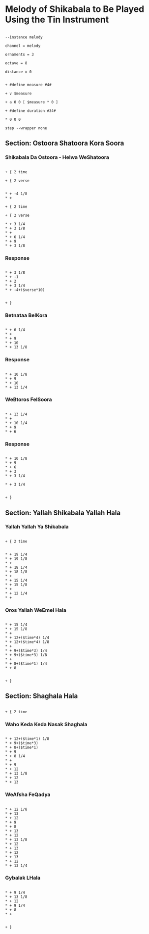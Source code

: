 # Melody of Shikabala to Be Played Using the Tin Instrument

```scenario oscilla

--instance melody

channel = melody

ornaments = 3

octave = 8

distance = 0

```

```scenario oscilla

+ #define measure #4#

+ v $measure

+ a 0 0 [ $measure * 0 ]

+ #define duration #34#

* 0 0 0

step --wrapper none

```

## Section: Ostoora Shatoora Kora Soora

### Shikabala Da Ostoora - Helwa WeShatoora

```scenario xoscilla

+ { 2 time

+ { 2 verse

```

```scenario oscilla

* + -4 1/8
* +

+ { 2 time

+ { 2 verse

* + 3 1/4
* + 3 1/8
* +
* + 6 1/4
* + 9
* + 3 1/8

```

### Response

```scenario oscilla

* + 3 1/8
* + -1
* + 2
* + 3 1/4
* + -4+($verse*10)

```

```scenario oscilla

+ }

```

### Betnataa BelKora

```scenario oscilla

* + 6 1/4
* +
* + 9
* + 10
* + 13 1/8

```

### Response

```scenario oscilla

* + 10 1/8
* + 9
* + 10
* + 13 1/4

```

### WeBtoros FelSoora

```scenario oscilla

* + 13 1/4
* +
* + 10 1/4
* + 9
* + 6

```

### Response

```scenario oscilla

* + 10 1/8
* + 9
* + 6
* + 3
* + 3 1/4

* + 3 1/4

```

```scenario oscilla

+ }

```

## Section: Yallah Shikabala Yallah Hala

### Yallah Yallah Ya Shikabala

```scenario oscilla

+ { 2 time

```

```scenario oscilla

* + 19 1/4
* + 19 1/8
* +
* + 18 1/4
* + 18 1/8
* +
* + 15 1/4
* + 15 1/8
* +
* + 12 1/4
* +

```

### Oros Yallah WeEmel Hala

```scenario oscilla

* + 15 1/4
* + 15 1/8
* +
* + 12+($time*4) 1/4
* + 12+($time*4) 1/8
* +
* + 9+($time*3) 1/4
* + 9+($time*3) 1/8
* +
* + 8+($time*1) 1/4
* + 8

```

```scenario oscilla

+ }

```

## Section: Shaghala Hala

```scenario oscilla

+ { 2 time

```

### Waho Keda Keda Nasak Shaghala

```scenario oscilla

* + 12+($time*1) 1/8
* + 9+($time*3)
* + 8+($time*1)
* + 9
* + 8 1/4
* +
* + 9
* + 12
* + 13 1/8
* + 12
* + 13

```

### WeAfsha FeQadya

```scenario oscilla

* + 12 1/8
* + 13
* + 12
* + 9
* + 8
* + 13
* + 12
* + 13 1/8
* + 12
* + 13
* + 12
* + 13
* + 12
* + 13 1/4

```

### Gybalak LHala

```scenario oscilla

* + 9 1/4
* + 13 1/8
* + 12
* + 9 1/4
* + 8
* +

```

```scenario oscilla

+ }

```
